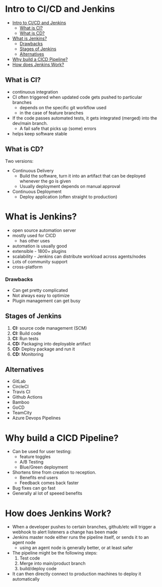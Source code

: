 # Intro to CI/CD and Jenkins
- [Intro to CI/CD and Jenkins](#intro-to-cicd-and-jenkins)
  - [What is CI?](#what-is-ci)
  - [What is CD?](#what-is-cd)
- [What is Jenkins?](#what-is-jenkins)
    - [Drawbacks](#drawbacks)
  - [Stages of Jenkins](#stages-of-jenkins)
  - [Alternatives](#alternatives)
- [Why build a CICD Pipeline?](#why-build-a-cicd-pipeline)
- [How does Jenkins Work?](#how-does-jenkins-work)

## What is CI?
- continuous integration
- CI often triggered when updated code gets pushed to particular branches
  - depends on the specific git workflow used
  - in the case of feature branches
- If the code passes automated tests, it gets integrated (merged) into the dev/main branch.
  - A fail safe that picks up (some) errors
- helps keep software stable

## What is CD?
Two versions:
- Continuous Delivery
  - Build the software, turn it into an artifact that can be deployed whenever the go is given
  - Usually deployment depends on manual approval
- Continuous Deployment
  - Deploy application (often straight to production)

# What is Jenkins?
- open source automation server
- mostly used for CICD
  -  has other uses
-  automation is usually good
-  extensible - 1800+ plugins
-  scalability - Jenkins can distribute workload across agents/nodes
-  Lots of community support
-  cross-platform

### Drawbacks
- Can get pretty complicated
- Not always easy to optimize
- Plugin management can get busy

## Stages of Jenkins
1. **CI:** source code management (SCM)
2. **CI:** Build code
3. **CI:** Run tests
4. **CD:** Packaging into deployable artifact
5. **CD:** Deploy package and run it
6. **CD:** Monitoring

## Alternatives
- GitLab
- CircleCI
- Travis CI
- Github Actions
- Bamboo
- GoCD
- TeamCity
- Azure Devops Pipelines

# Why build a CICD Pipeline?
- Can be used for user testing:
  - feature toggles
  - A/B Testing
  - Blue/Green deployment
- Shortens time from creation to reception.
  - Benefits end users
  - Feedback comes back faster
- Bug fixes can go fast
- Generally al lot of speeed benefits

# How does Jenkins Work?
- When a developer pushes to certain branches, github/etc will trigger a webhook to alert listeners a change has been made
- Jenkins master node either runs the pipeline itself, or sends it to an agent node
  - using an agent node is generally better, or at least safer
- The pipeline might be the following steps:
   1. Test code
   2. Merge into main/product branch
   3. build/deploy code
- It can then directly connect to production machines to deploy it automatically